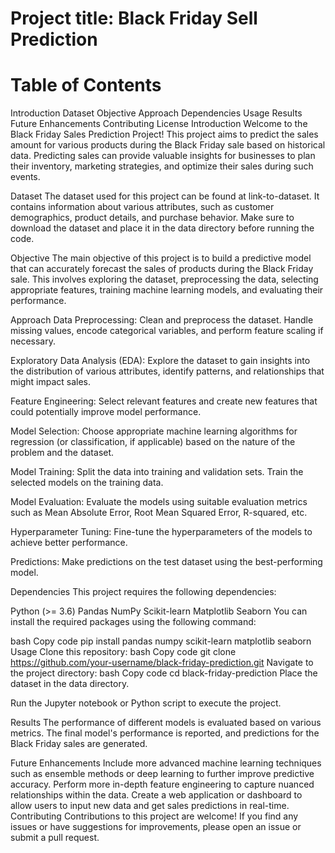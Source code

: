 # Project title: Black Friday Sell Prediction
# Table of Contents
Introduction
Dataset
Objective
Approach
Dependencies
Usage
Results
Future Enhancements
Contributing
License
Introduction
Welcome to the Black Friday Sales Prediction Project! This project aims to predict the sales amount for various products during the Black Friday sale based on historical data. Predicting sales can provide valuable insights for businesses to plan their inventory, marketing strategies, and optimize their sales during such events.

Dataset
The dataset used for this project can be found at link-to-dataset. It contains information about various attributes, such as customer demographics, product details, and purchase behavior. Make sure to download the dataset and place it in the data directory before running the code.

Objective
The main objective of this project is to build a predictive model that can accurately forecast the sales of products during the Black Friday sale. This involves exploring the dataset, preprocessing the data, selecting appropriate features, training machine learning models, and evaluating their performance.

Approach
Data Preprocessing: Clean and preprocess the dataset. Handle missing values, encode categorical variables, and perform feature scaling if necessary.

Exploratory Data Analysis (EDA): Explore the dataset to gain insights into the distribution of various attributes, identify patterns, and relationships that might impact sales.

Feature Engineering: Select relevant features and create new features that could potentially improve model performance.

Model Selection: Choose appropriate machine learning algorithms for regression (or classification, if applicable) based on the nature of the problem and the dataset.

Model Training: Split the data into training and validation sets. Train the selected models on the training data.

Model Evaluation: Evaluate the models using suitable evaluation metrics such as Mean Absolute Error, Root Mean Squared Error, R-squared, etc.

Hyperparameter Tuning: Fine-tune the hyperparameters of the models to achieve better performance.

Predictions: Make predictions on the test dataset using the best-performing model.

Dependencies
This project requires the following dependencies:

Python (>= 3.6)
Pandas
NumPy
Scikit-learn
Matplotlib
Seaborn
You can install the required packages using the following command:

bash
Copy code
pip install pandas numpy scikit-learn matplotlib seaborn
Usage
Clone this repository:
bash
Copy code
git clone https://github.com/your-username/black-friday-prediction.git
Navigate to the project directory:
bash
Copy code
cd black-friday-prediction
Place the dataset in the data directory.

Run the Jupyter notebook or Python script to execute the project.

Results
The performance of different models is evaluated based on various metrics. The final model's performance is reported, and predictions for the Black Friday sales are generated.

Future Enhancements
Include more advanced machine learning techniques such as ensemble methods or deep learning to further improve predictive accuracy.
Perform more in-depth feature engineering to capture nuanced relationships within the data.
Create a web application or dashboard to allow users to input new data and get sales predictions in real-time.
Contributing
Contributions to this project are welcome! If you find any issues or have suggestions for improvements, please open an issue or submit a pull request.
